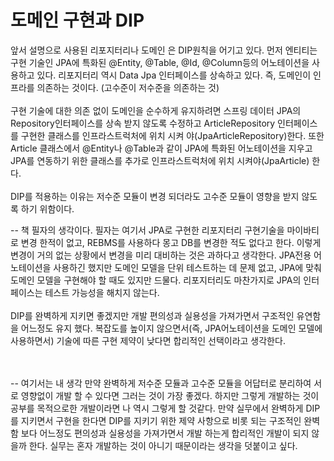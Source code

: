 # 도메인 구현과 DIP
앞서 설명으로 사용된 리포지터리나 도메인 은 DIP원칙을 어기고 있다. 먼저 엔티티는 구현 기술인 JPA에 특화된 @Entity, @Table, @Id, @Column등의 어노테이션을 사용하고 있다. 리포지터리 역시 
Data Jpa 인터페이스를 상속하고 있다. 즉, 도메인이 인프라를 의존하는 것이다. (고수준이 저수준을 의존하는 것)
<br>
<br> 
구현 기술에 대한 의존 없이 도메인을 순수하게 유지하려면 스프링 데이터 JPA의 Repository인터페이스를 상속 받지 않도록 수정하고 ArticleRepository 인터페이스를 구현한 클래스를 인프라스트럭처에 위치 시켜
야(JpaArticleRepository)한다. 또한 Article 클래스에서 @Entity나 @Table과 같이 JPA에 특화된 어노테이션을 지우고 JPA를 연동하기 위한 클래스를 추가로 인프라스트럭처에 위치 시켜야(JpaArticle) 한다.
<br>
<br>
DIP를 적용하는 이유는 저수준 모듈이 변경 되더라도 고수준 모듈이 영향을 받지 않도록 하기 위함이다. 

-- 책 필자의 생각이다. 
필자는 여기서 JPA로 구현한 리포지터리 구현기술을 마이바티로 변경 한적이 없고, REBMS를 사용하다 몽고 DB를 변경한 적도 없다고 한다. 이렇게 변경이 거의 없는 상황에서 변경을 미리 대비하는 것은 과하다고 생각한다. 
JPA전용 어노테이션을 사용하긴 했지만 도메인 모델을 단위 테스트하는 데 문제 없고, JPA에 맞춰 도메인 모델을 구현해야 할 때도 있지만 드물다. 리포지터리도 마찬가지로 JPA의 인터페이스는 테스트 가능성을 
해치지 않는다. 
<br>
<br>
DIP를 완벽하게 지키면 좋겠지만 개발 편의성과 실용성을 가져가면서 구조적인 유연함을 어느정도 유지 했다. 복잡도를 높이지 않으면서(즉, JPA어노테이션을 도메인 모델에 사용하면서) 기술에 따른 구현 제약이 낮다면
합리적인 선택이라고 생각한다. 

<br>
<br>
-- 여기서는 내 생각
만약 완벽하게 저수준 모듈과 고수준 모듈을 어답터로 분리하여 서로 영향없이 개발 할 수 있다면 그러는 것이 가장 좋겠다. 하지만 그렇게 개발하는 것이 공부를 목적으로한 개발이라면 나 역시 그렇게 할 것같다. 
만약 실무에서 완벽하게 DIP를 지키면서 구현을 한다면 DIP를 지키기 위한 제약 사항으로 비롯 되는 구조적인 완벽함 보다 어느정도 편의성과 실용성을 가져가면서 개발 하는게 합리적인 개발이 되지 않을까 한다. 
실무는 혼자 개발하는 것이 아니기 때문이라는 생각을 덧붙이고 싶다.

